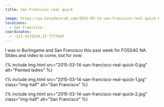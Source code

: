 ```yaml
---
title: San Francisco real quick

image: https://yo.katydecorah.com/2015-03-14-san-francisco-real-quick-0.jpg
locations:
  - San Francisco
coordinates:
  - -122.4333534,37.7777447
---
```


I was in Burlingame and San Francisco this past week for FOSS4G NA. Slides and video to come, but for now:

<div class="photos">

{% include img.html src="2015-03-14-san-francisco-real-quick-0.jpg"  alt="Painted ladies" %}

{% include img.html src="2015-03-14-san-francisco-real-quick-1.jpg" class="img-half" alt="San Francisco" %}

{% include img.html src="2015-03-14-san-francisco-real-quick-2.jpg" class="img-half" alt="San Francisco" %}

</div>

